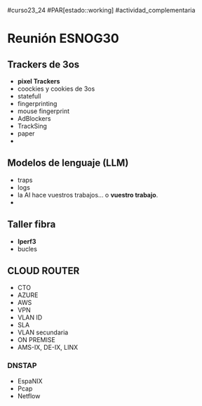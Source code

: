 #curso23_24 #PAR[estado::working]
#actividad_complementaria

# Reunión ESNOG30

## Trackers de 3os
+ **pixel Trackers**
+ coockies y cookies de 3os
+ statefull
+ fingerprinting
+ mouse fingerprint
+ AdBlockers
+ TrackSing
+ paper
+ 

## Modelos de lenguaje (LLM)
+ traps
+ logs
+ la AI hace vuestros trabajos... o **vuestro trabajo**.
+ 

## Taller fibra
+ **Iperf3**
+ bucles

## CLOUD ROUTER
+ CTO
+ AZURE
+ AWS
+ VPN
+ VLAN ID
+ SLA
+ VLAN secundaria
+ ON PREMISE
+ AMS-IX, DE-IX, LINX

### DNSTAP
+ EspaNIX
+ Pcap
+ Netflow
